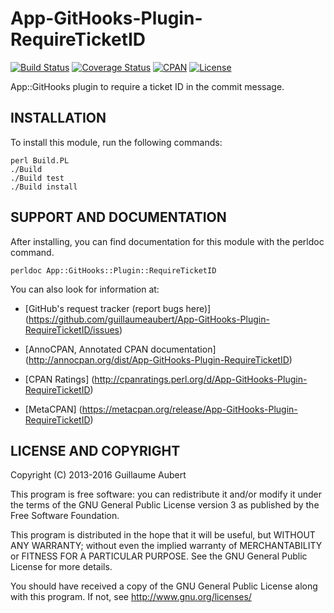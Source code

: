 App-GitHooks-Plugin-RequireTicketID
===================================

[![Build Status](https://travis-ci.org/guillaumeaubert/App-GitHooks-Plugin-RequireTicketID.svg?branch=master)](https://travis-ci.org/guillaumeaubert/App-GitHooks-Plugin-RequireTicketID)
[![Coverage Status](https://coveralls.io/repos/guillaumeaubert/App-GitHooks-Plugin-RequireTicketID/badge.svg?branch=master)](https://coveralls.io/r/guillaumeaubert/App-GitHooks-Plugin-RequireTicketID?branch=master)
[![CPAN](https://img.shields.io/cpan/v/App-GitHooks-Plugin-RequireTicketID.svg)](https://metacpan.org/release/App-GitHooks-Plugin-RequireTicketID)
[![License](https://img.shields.io/badge/license-GPLv3-blue.svg)](https://opensource.org/licenses/GPL-3.0)

App::GitHooks plugin to require a ticket ID in the commit message.


INSTALLATION
------------

To install this module, run the following commands:

	perl Build.PL
	./Build
	./Build test
	./Build install


SUPPORT AND DOCUMENTATION
-------------------------

After installing, you can find documentation for this module with the
perldoc command.

	perldoc App::GitHooks::Plugin::RequireTicketID


You can also look for information at:

 * [GitHub's request tracker (report bugs here)]
   (https://github.com/guillaumeaubert/App-GitHooks-Plugin-RequireTicketID/issues)

 * [AnnoCPAN, Annotated CPAN documentation]
   (http://annocpan.org/dist/App-GitHooks-Plugin-RequireTicketID)

 * [CPAN Ratings]
   (http://cpanratings.perl.org/d/App-GitHooks-Plugin-RequireTicketID)

 * [MetaCPAN]
   (https://metacpan.org/release/App-GitHooks-Plugin-RequireTicketID)


LICENSE AND COPYRIGHT
---------------------

Copyright (C) 2013-2016 Guillaume Aubert

This program is free software: you can redistribute it and/or modify it under
the terms of the GNU General Public License version 3 as published by the Free
Software Foundation.

This program is distributed in the hope that it will be useful, but WITHOUT ANY
WARRANTY; without even the implied warranty of MERCHANTABILITY or FITNESS FOR A
PARTICULAR PURPOSE. See the GNU General Public License for more details.

You should have received a copy of the GNU General Public License along with
this program. If not, see http://www.gnu.org/licenses/

